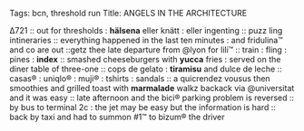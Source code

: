 Tags: bcn, threshold run
Title: ANGELS IN THE ARCHITECTURE
  
∆721 :: out for thresholds : **hälsena** eller knätt : eller ingenting :: puzz ling intineraries :: everything happened in the last ten minutes : and fridulina™ and co are out ::getz thee late departure from @lyon for lili™ :: train : fling : pines : **index** :: smashed cheeseburgers with **yucca** fries : served on the diner table of three-one :: cops de gelato : **tiramisu** and dulce de leche :: casas® : uniqlo® : muji® : tshirts : sandals :: a quicrendez vousus then smoothies and grilled toast with **marmalade** walkz backack via @universitat and it was easy :: late afternoon and the bici® parking problem is reversed :: by bus to terminal 2c : the jet may be easy but the information is hard :: back by taxi and had to summon #1™ to bizum® the driver   
